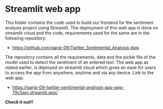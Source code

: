 # Streamlit web app

This folder contains the code used to build our frontend for the sentiment analysis project using Streamlit. The deployment of this web app is done on streamlit cloud and the code, requirements used for the same are in the following repository:

* https://github.com/gargi-09/Twitter_Sentimental_Analysis-App

The repository contains all the requirements, data and the pickle file of the model used to detect the sentiment of an entered text. The web app as stated earlier, is deployed on streamlit cloud which gives an ease for users to access the app from anywhere, anytime and via any device. Link to the web app:

* https://gargi-09-twitter-sentimental-analysis-app-app-79c5am.streamlit.app/

**Check it out!!**
